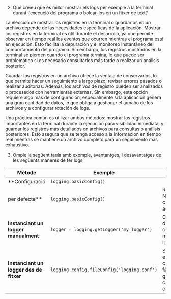 2. Que creieu que és millor mostrar els logs per exemple a la terminal durant l'execució del programa o bolcar-los en un fitxer de text?

La elección de mostrar los registros en la terminal o guardarlos en un archivo depende de las necesidades específicas de la aplicación. Mostrar los registros en la terminal es útil durante el desarrollo, ya que permite observar en tiempo real los eventos que ocurren mientras el programa está en ejecución. Esto facilita la depuración y el monitoreo instantáneo del comportamiento del programa. Sin embargo, los registros mostrados en la terminal se pierden cuando el programa termina, lo que puede ser problemático si es necesario consultarlos más tarde o realizar un análisis posterior.

Guardar los registros en un archivo ofrece la ventaja de conservarlos, lo que permite hacer un seguimiento a largo plazo, revisar errores pasados o realizar auditorías. Además, los archivos de registro pueden ser analizados o procesados con herramientas externas. Sin embargo, esta opción requiere algo más de configuración, especialmente si la aplicación genera una gran cantidad de datos, lo que obliga a gestionar el tamaño de los archivos y a configurar rotación de logs.

Una práctica común es utilizar ambos métodos: mostrar los registros importantes en la terminal durante la ejecución para visibilidad inmediata, y guardar los registros más detallados en archivos para consultas o análisis posteriores. Esto asegura que se tenga acceso a la información en tiempo real mientras se mantiene un archivo completo para un seguimiento más exhaustivo.

3. Omple la següent taula amb expmple, avantantges, i desavantatges de les següents maneres de fer logs:


|        Mètode       |       Exemple      |      Avantatges     |      Desavantatges     |
| ------------------- | ------------------ | ------------------- | ---------------------- |
| **Configuració      | `logging.basicConfig()`
| per defecte**       | `logging.basicConfig()` | Ràpid i senzill. No requereix configuració addicional. | Menys flexibilitat i configuracions globals. |
| **Instanciant un logger manualment** | `logger = logging.getLogger('my_logger')` | Control detallat de la configuració, múltiples loggers. | Més codi i configuració, difícil en aplicacions grans. |
| **Instanciant un logger des de fitxer** | `logging.config.fileConfig('logging.conf')` | Separació entre codi i configuració, fàcil de gestionar configuracions complexes. | Requereix fitxer extern, pot ser difícil de mantenir. |

